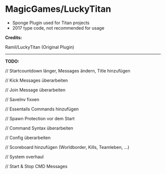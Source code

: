 # MagicGames/LuckyTitan
- Sponge Plugin used for Titan projects
- 2017 type code, not recommended for usage

**Credits:**

Ramil/LuckyTitan (Original Plugin)

-------------------

**TODO:**

// Startcountdown länger, Messages ändern, Title hinzufügen

// Kick Messages überarbeiten

// Join Message überarbeiten

// SaveInv fixxen

// Essentails Commands hinzufügen

// Spawn Protection vor dem Start

// Command Syntax überarbeiten

// Config überarbeiten

// Scoreboard hinzufügen (Worldborder, Kills, Teamleben, ...)

// System overhaul

// Start & Stop CMD Messages
